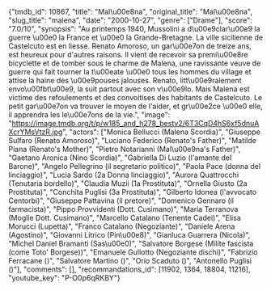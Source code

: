 {"tmdb_id": 10867, "title": "Mal\u00e8na", "original_title": "Mal\u00e8na", "slug_title": "malena", "date": "2000-10-27", "genre": ["Drame"], "score": "7.0/10", "synopsis": "Au printemps 1940, Mussolini a d\u00e9clar\u00e9 la guerre \u00e0 la France et \u00e0 la Grande-Bretagne. La ville sicilienne de Castelcuto est en liesse. Renato Amoroso, un gar\u00e7on de treize ans, est heureux pour d'autres raisons. Il vient de recevoir sa premi\u00e8re bicyclette et de tomber sous le charme de Malena, une ravissante veuve de guerre qui fait tourner la t\u00eate \u00e0 tous les hommes du village et attise la haine des \u00e9pouses jalouses. Renato, litt\u00e9ralement envo\u00fbt\u00e9, la suit partout avec son v\u00e9lo. Mais Malena est victime des refoulements et des convoitises des habitants de Castelcuto. Le petit gar\u00e7on va trouver le moyen de l'aider, et gr\u00e2ce \u00e0 elle, il apprendra les le\u00e7ons de la vie.", "image": "https://image.tmdb.org/t/p/w185_and_h278_bestv2/6T3CqD4hS6xf5dnuAXcrYMsVtzR.jpg", "actors": ["Monica Bellucci (Malena Scordia)", "Giuseppe Sulfaro (Renato Amoroso)", "Luciano Federico (Renato's Father)", "Matilde Piana (Renato's Mother)", "Pietro Notarianni (Mal\u00e9na's Father)", "Gaetano Aronica (Nino Scordia)", "Gabriella Di Luzio (l'amante del Barone)", "Angelo Pellegrino (il segretario politico)", "Paola Pace (donna del linciaggio)", "Lucia Sardo (2a Donna linciaggio)", "Aurora Quattrocchi (Tenutaria bordello)", "Claudia Muzii (1a Prostituta)", "Ornella Giusto (2a Prostituta)", "Conchita Puglisi (3a Prostituta)", "Gilberto Idonea (l'avvocato Centorbi)", "Giuseppe Pattavina (il pretore)", "Domenico Gennaro (il farmacista)", "Pippo Provvidenti (Dott. Cusimano)", "Maria Terranova (Moglie Dott. Cusimano)", "Marcello Catalano (Tenente Cadei)", "Elisa Morucci (Lupetta)", "Franco Catalano (Negoziante)", "Daniele Arena (Agostino)", "Giovanni Litrico (Pin\u00e8)", "Gianluca Guarrera (Nicola)", "Michel Daniel Bramanti (Sas\u00e0)", "Salvatore Borgese (Milite fascista (come Toto' Borgese))", "Emanuele Gullotto (Negoziante dischi)", "Fabrizio Ferracane ()", "Salvatore Martino ()", "Orio Scaduto ()", "Antonello Puglisi ()"], "comments": [], "recommandations_id": [11902, 1364, 18804, 11216], "youtube_key": "P-O0p6qRKBY"}